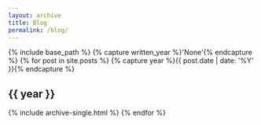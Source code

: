 ```yaml
---
layout: archive
title: Blog
permalink: /blog/
---
```


{% include base_path %}
{% capture written_year %}'None'{% endcapture %}
{% for post in site.posts %}
  {% capture year %}{{ post.date | date: '%Y' }}{% endcapture %}
    <h2 id="{{ year | slugify }}" class="archive__subtitle">{{ year }}</h2>
  {% include archive-single.html %}
{% endfor %}